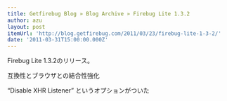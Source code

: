 ```yaml
---
title: Getfirebug Blog » Blog Archive » Firebug Lite 1.3.2
author: azu
layout: post
itemUrl: 'http://blog.getfirebug.com/2011/03/23/firebug-lite-1-3-2/'
date: '2011-03-31T15:00:00.000Z'
---
```

Firebug Lite 1.3.2のリリース。

互換性とブラウザとの結合性強化

“Disable XHR Listener” というオプションがついた
